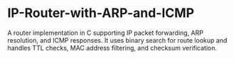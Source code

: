 # IP-Router-with-ARP-and-ICMP
A router implementation in C supporting IP packet forwarding, ARP resolution, and ICMP responses. It uses binary search for route lookup and handles TTL checks, MAC address filtering, and checksum verification.
